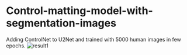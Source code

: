 # Control-matting-model-with-segmentation-images
Adding ControlNet to U2Net and trained with 5000 human images in few epochs.
![result1](https://github.com/worree133/Control-matting-model-with-segmentation-images/assets/78994112/e0c8fe2f-6881-4dd6-9425-f37f2dd681d8)
